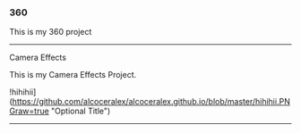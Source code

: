 ### 360

This is my 360 project

<script src="//360.vizor.io/scripts/embed.js" data-vizorurl="https://360.vizor.io/embed/v/bddmn" ></script>

***

Camera Effects

This is my Camera Effects Project.

!hihihii](https://github.com/alcoceralex/alcoceralex.github.io/blob/master/hihihii.PNGraw=true "Optional Title")

***
